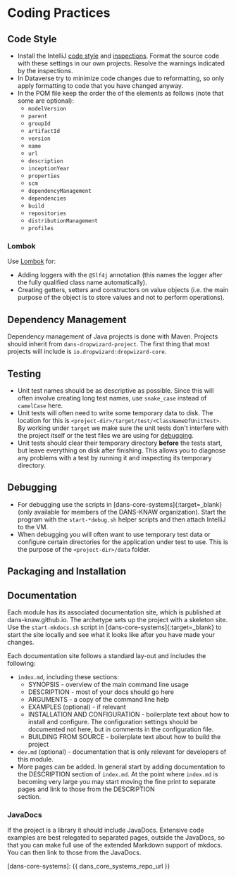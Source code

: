 Coding Practices
================

Code Style
----------

* Install the IntelliJ [code style] and [inspections]. Format the source code with these settings in our own projects. Resolve the warnings
  indicated by the inspections.
* In Dataverse try to minimize code changes due to reformatting, so only apply formatting to code that you have changed anyway.
* In the POM file keep the order the of the elements as follows (note that some are optional):
    * `modelVersion`
    * `parent`
    * `groupId`
    * `artifactId`
    * `version`
    * `name`
    * `url`
    * `description`
    * `inceptionYear`
    * `properties`
    * `scm`
    * `dependencyManagement`
    * `dependencies`
    * `build`
    * `repositories`
    * `distributionManagement`
    * `profiles`

### Lombok

Use [Lombok] for:

* Adding loggers with the `@Slf4j` annotation (this names the logger after the fully qualified class name automatically).
* Creating getters, setters and constructors on value objects (i.e. the main purpose of the object is to store values and not to perform operations).

Dependency Management
---------------------
Dependency management of Java projects is done with Maven. Projects should inherit from `dans-dropwizard-project`. The first
thing that most projects will include is `io.dropwizard:dropwizard-core`.

Testing
-------

* Unit test names should be as descriptive as possible. Since this will often involve creating long test names, use `snake_case` instead of `camelCase` here.
* Unit tests will often need to write some temporary data to disk. The location for this is `<project-dir>/target/test/<ClassNameOfUnitTest>`. By working under
  `target` we make sure the unit tests don't interfere with the project itself or the test files we are using for [debugging](#debugging).
* Unit tests should clear their temporary directory **before** the tests start, but leave everything on disk after finishing. This allows you to diagnose
  any problems with a test by running it and inspecting its temporary directory.

Debugging
---------

* For debugging use the scripts in [dans-core-systems]{:target=_blank} (only available for members of the DANS-KNAW organization). Start the program with the
  `start-*debug.sh` helper scripts and then attach IntelliJ to the VM.
* When debugging you will often want to use temporary test data or configure certain directories for the application under test to use. This is the
  purpose of the `<project-dir>/data` folder.

Packaging and Installation
--------------------------

Documentation
-------------
Each module has its associated documentation site, which is published at dans-knaw.github.io. The archetype sets up the project with a skeleton site. Use
the `start-mkdocs.sh` script in [dans-core-systems]{:target=_blank} to start the site locally and see what it looks like after you have made your changes.

Each documentation site follows a standard lay-out and includes the following:

* `index.md`, including these sections:
    * SYNOPSIS - overview of the main command line usage
    * DESCRIPTION - most of your docs should go here
    * ARGUMENTS - a copy of the command line help
    * EXAMPLES (optional) - if relevant
    * INSTALLATION AND CONFIGURATION - boilerplate text about how to install and configure. The configuration settings should be
      documented not here, but in comments in the configuration file.
    * BUILDING FROM SOURCE - boilerplate text about how to build the project
* `dev.md` (optional) - documentation that is only relevant for developers of this module.
* More pages can be added. In general start by adding documentation to the DESCRIPTION section of `index.md`. At the point where
  `index.md` is becoming very large you may start moving the fine print to separate pages and link to those from the DESCRIPTION  
  section.

### JavaDocs

If the project is a library it should include JavaDocs. Extensive code examples are best relegated to separated pages, outside
the JavaDocs, so that you can make full use of the extended Markdown support of mkdocs. You can then link to those from the JavaDocs.


[code style]: dans-intellij-codestyles.xml

[inspections]: dans-intellij-inspections.xml

[dans-core-systems]: {{ dans_core_systems_repo_url }}

[Lombok]: https://projectlombok.org/